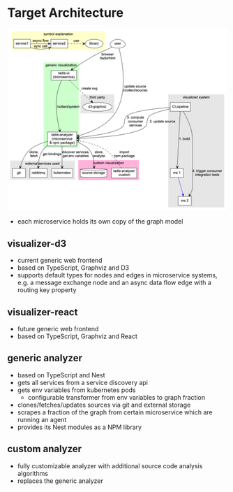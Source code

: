 # Target Architecture

![target architecture](target-architecture.png "target architecture")

- each microservice holds its own copy of the graph model

## visualizer-d3

- current generic web frontend
- based on TypeScript, Graphviz and D3
- supports default types for nodes and edges in microservice systems, e.g. a message exchange node and an async data flow edge with a routing key property

## visualizer-react

- future generic web frontend
- based on TypeScript, Graphviz and React

## generic analyzer

- based on TypeScript and Nest
- gets all services from a service discovery api
- gets env variables from kubernetes pods
  - configurable transformer from env variables to graph fraction
- clones/fetches/updates sources via git and external storage
- scrapes a fraction of the graph from certain microservice which are running an agent
- provides its Nest modules as a NPM library

## custom analyzer

- fully customizable analyzer with additional source code analysis algorithms
- replaces the generic analyzer
